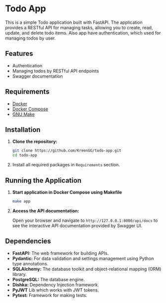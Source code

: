 # Todo App

This is a simple Todo application built with FastAPI. The application provides a RESTful API for managing tasks, allowing you to create, read, update, and delete todo items. Also app have authentication, which used for managing todos by user.

## Features

- Authentication
- Managing todos by RESTful API endpoints
- Swagger documentation

## Requirements

-   [Docker](https://www.docker.com/get-started)
-   [Docker Compose](https://docs.docker.com/compose/install/)
-   [GNU Make](https://www.gnu.org/software/make/)


## Installation

1. **Clone the repository:**

   ```bash
   git clone https://github.com/KreenGG/todo-app.git
   cd todo-app
   ```
2. Install all required packages in `Requirements` section.

## Running the Application

1. **Start application in Docker Compose using Makefile**

   ```bash
   make app
   ```

2. **Access the API documentation:**

   Open your browser and navigate to `http://127.0.0.1:8000/api/docs` to see the interactive API documentation provided by Swagger UI.


## Dependencies

- **FastAPI:** The web framework for building APIs.
- **Pydantic:** For data validation and settings management using Python type annotations.
- **SQLAlchemy:** The database toolkit and object-relational mapping (ORM) library.
- **PostgreSQL:** The database engine.
- **Dishka:** Dependency Injection framework.
- **PyJWT** Lib which works with JWT tokens.
- **Pytest:** Framework for making tests.
